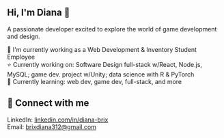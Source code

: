 ## Hi, I'm Diana 🐚
A passionate developer excited to explore the world of game development and design.  

:maple_leaf: I'm currently working as a Web Development & Inventory Student Employee  
:star: Currently working on: Software Design full-stack w/React, Node.js, MySQL; game dev. project w/Unity; data science with R & PyTorch  
🌸 Currently learning: web dev, game dev, full-stack, and more  
## :dizzy: Connect with me
LinkedIn: [linkedin.com/in/diana-brix](https://www.linkedin.com/in/diana-brix-9465a3265/)  
Email: [brixdiana312@gmail.com](brixdiana312@gmail.com)


<!--
**brix-diana/brix-diana** is a ✨ _special_ ✨ repository because its `README.md` (this file) appears on your GitHub profile.

Here are some ideas to get you started:

- 🔭 I’m currently working on ...
- 🌱 I’m currently learning ...
- 👯 I’m looking to collaborate on ...
- 🤔 I’m looking for help with ...
- 💬 Ask me about ...
- 📫 How to reach me: ...
- 😄 Pronouns: ...
- ⚡ Fun fact: ...
-->
